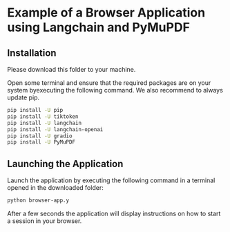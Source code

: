 # Example of a Browser Application using Langchain and PyMuPDF

## Installation
Please download this folder to your machine.

Open some terminal and ensure that the required packages are on your system byexecuting the following command. We also recommend to always update pip.

```bash
pip install -U pip
pip install -U tiktoken
pip install -U langchain
pip install -U langchain-openai
pip install -U gradio
pip install -U PyMuPDF
```

## Launching the Application
Launch the application by executing the following command in a terminal opened in the downloaded folder:

```bash
python browser-app.y
```

After a few seconds the application will display instructions on how to start a session in your browser.